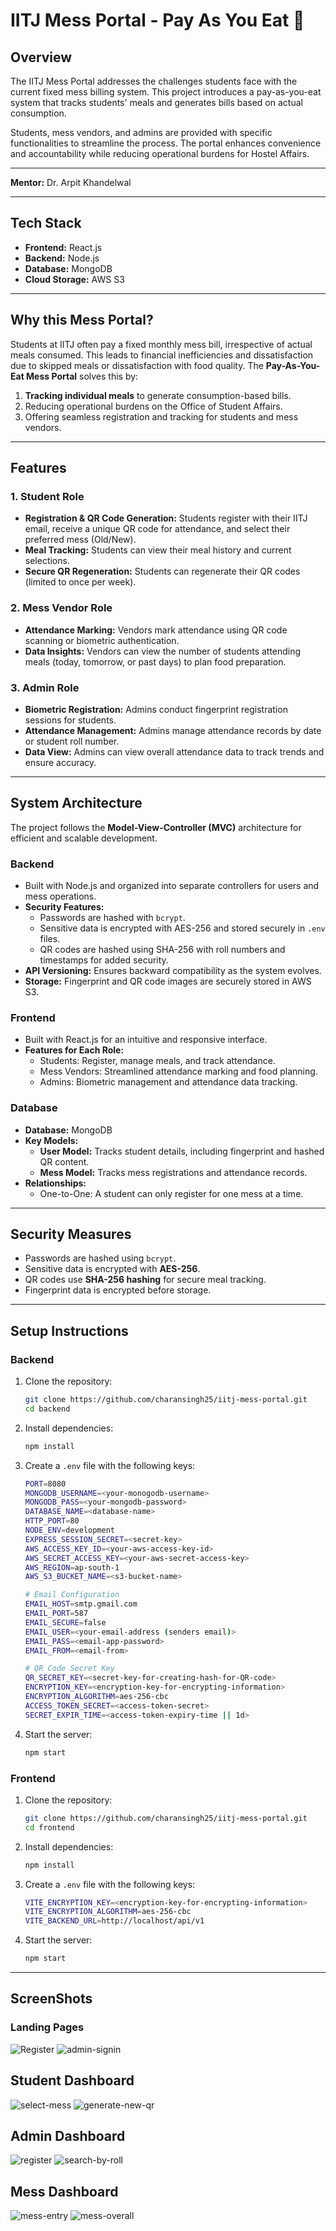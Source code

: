 # IITJ Mess Portal - Pay As You Eat 🍴

## **Overview**
The IITJ Mess Portal addresses the challenges students face with the current fixed mess billing system. This project introduces a pay-as-you-eat system that tracks students' meals and generates bills based on actual consumption. 

Students, mess vendors, and admins are provided with specific functionalities to streamline the process. The portal enhances convenience and accountability while reducing operational burdens for Hostel Affairs.


---

**Mentor:** Dr. Arpit Khandelwal  

---

## **Tech Stack**
- **Frontend:** React.js  
- **Backend:** Node.js  
- **Database:** MongoDB  
- **Cloud Storage:** AWS S3  


---

<!-- ## **Useful Links**
- **Frontend Repository:** [GitHub](#)  
- **Backend Repository:** [GitHub](#)  
- **Deployed Backend (Render):** [API](#)  
- **API Documentation (Swagger):** [Documentation](#)  
- **Deployed Frontend (Vercel):** [URI](#)  

--- -->

## **Why this Mess Portal?**

Students at IITJ often pay a fixed monthly mess bill, irrespective of actual meals consumed. This leads to financial inefficiencies and dissatisfaction due to skipped meals or dissatisfaction with food quality. The **Pay-As-You-Eat Mess Portal** solves this by:  
1. **Tracking individual meals** to generate consumption-based bills.  
2. Reducing operational burdens on the Office of Student Affairs.  
3. Offering seamless registration and tracking for students and mess vendors.  

---

## **Features**
### **1. Student Role**
- **Registration & QR Code Generation:** Students register with their IITJ email, receive a unique QR code for attendance, and select their preferred mess (Old/New).  
- **Meal Tracking:** Students can view their meal history and current selections.  
- **Secure QR Regeneration:** Students can regenerate their QR codes (limited to once per week).  

### **2. Mess Vendor Role**
- **Attendance Marking:** Vendors mark attendance using QR code scanning or biometric authentication.  
- **Data Insights:** Vendors can view the number of students attending meals (today, tomorrow, or past days) to plan food preparation.  

### **3. Admin Role**
- **Biometric Registration:** Admins conduct fingerprint registration sessions for students.  
- **Attendance Management:** Admins manage attendance records by date or student roll number.  
- **Data View:** Admins can view overall attendance data to track trends and ensure accuracy.  

---

## **System Architecture**
The project follows the **Model-View-Controller (MVC)** architecture for efficient and scalable development.  

### **Backend**
- Built with Node.js and organized into separate controllers for users and mess operations.  
- **Security Features:**
  - Passwords are hashed with `bcrypt`.  
  - Sensitive data is encrypted with AES-256 and stored securely in `.env` files.  
  - QR codes are hashed using SHA-256 with roll numbers and timestamps for added security.  
- **API Versioning:** Ensures backward compatibility as the system evolves.  
- **Storage:** Fingerprint and QR code images are securely stored in AWS S3.  

### **Frontend**
- Built with React.js for an intuitive and responsive interface.  
- **Features for Each Role:**
  - Students: Register, manage meals, and track attendance.  
  - Mess Vendors: Streamlined attendance marking and food planning.  
  - Admins: Biometric management and attendance data tracking.  

### **Database**
- **Database:** MongoDB  
- **Key Models:**
  - **User Model:** Tracks student details, including fingerprint and hashed QR content.  
  - **Mess Model:** Tracks mess registrations and attendance records.  
- **Relationships:**
  - One-to-One: A student can only register for one mess at a time.  

---

## **Security Measures**
- Passwords are hashed using `bcrypt`.  
- Sensitive data is encrypted with **AES-256**.  
- QR codes use **SHA-256 hashing** for secure meal tracking.  
- Fingerprint data is encrypted before storage.  

---

## **Setup Instructions**
### **Backend**
1. Clone the repository:  
   ```bash
   git clone https://github.com/charansingh25/iitj-mess-portal.git
   cd backend
   ```

2. Install dependencies:
   ```bash
   npm install
   ```

3. Create a `.env` file with the following keys:
    ```bash
    PORT=8080
    MONGODB_USERNAME=<your-monogodb-username>
    MONGODB_PASS=<your-mongodb-password>
    DATABASE_NAME=<database-name>
    HTTP_PORT=80
    NODE_ENV=development
    EXPRESS_SESSION_SECRET=<secret-key>
    AWS_ACCESS_KEY_ID=<your-aws-access-key-id>
    AWS_SECRET_ACCESS_KEY=<your-aws-secret-access-key>
    AWS_REGION=ap-south-1
    AWS_S3_BUCKET_NAME=<s3-bucket-name>

    # Email Configuration
    EMAIL_HOST=smtp.gmail.com
    EMAIL_PORT=587
    EMAIL_SECURE=false
    EMAIL_USER=<your-email-address (senders email)>
    EMAIL_PASS=<email-app-password>
    EMAIL_FROM=<email-from>

    # QR Code Secret Key
    QR_SECRET_KEY=<secret-key-for-creating-hash-for-QR-code>
    ENCRYPTION_KEY=<encryption-key-for-encrypting-information>
    ENCRYPTION_ALGORITHM=aes-256-cbc
    ACCESS_TOKEN_SECRET=<access-token-secret>
    SECRET_EXPIR_TIME=<access-token-expiry-time || 1d>
    ```

4. Start the server:
    ```bash
    npm start
    ```

### **Frontend**
1. Clone the repository:  
   ```bash
   git clone https://github.com/charansingh25/iitj-mess-portal.git
   cd frontend
   ```

2. Install dependencies:
   ```bash
   npm install
   ```

3. Create a `.env` file with the following keys:
    ```bash
    VITE_ENCRYPTION_KEY=<encryption-key-for-encrypting-information>
    VITE_ENCRYPTION_ALGORITHM=aes-256-cbc
    VITE_BACKEND_URL=http://localhost/api/v1
    ```

4. Start the server:
    ```bash
    npm start
    ```
---
## **ScreenShots**

### Landing Pages
<img src="./ReadmeAssets/home/register.png" alt="Register">
<img src="./ReadmeAssets/home/admin-signin.png" alt="admin-signin">

## Student Dashboard
<img src="./ReadmeAssets/student/select-mess.png" alt="select-mess">
<img src="./ReadmeAssets/student/generate-new-qr.png" alt="generate-new-qr">


## Admin Dashboard

<img src="./ReadmeAssets/admin/register.png" alt="register">
<img src="./ReadmeAssets/admin/byroll.png" alt="search-by-roll">

## Mess Dashboard

<img src="./ReadmeAssets/mess/mess-entry.png" alt="mess-entry">
<img src="./ReadmeAssets/mess/overall.png" alt="mess-overall">





